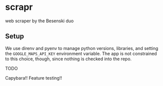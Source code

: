 # scrapr
web scraper by the Besenski duo

## Setup
We use direnv and pyenv to manage python versions, libraries, and setting the `GOOGLE_MAPS_API_KEY` environment variable.
The app is not constrained to this choice, though, since nothing is checked into the repo.

TODO

Capybara!! Feature testing!!

